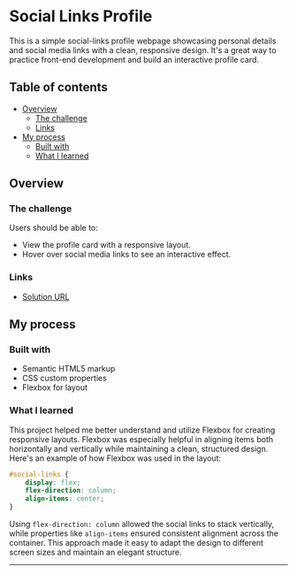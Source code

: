 # Social Links Profile

This is a simple social-links profile webpage showcasing personal details and social media links with a clean, responsive design. It's a great way to practice front-end development and build an interactive profile card.

## Table of contents

- [Overview](#overview)
  - [The challenge](#the-challenge)
  - [Links](#links)
- [My process](#my-process)
  - [Built with](#built-with)
  - [What I learned](#what-i-learned)

## Overview

### The challenge

Users should be able to:

- View the profile card with a responsive layout.
- Hover over social media links to see an interactive effect.

### Links

- [Solution URL](https://github.com/dhokabhoomi/social-links-profile)
## My process

### Built with

- Semantic HTML5 markup
- CSS custom properties
- Flexbox for layout

### What I learned

This project helped me better understand and utilize Flexbox for creating responsive layouts. Flexbox was especially helpful in aligning items both horizontally and vertically while maintaining a clean, structured design. Here's an example of how Flexbox was used in the layout:  

```css
#social-links {
    display: flex;
    flex-direction: column;
    align-items: center;
}
```  

Using `flex-direction: column` allowed the social links to stack vertically, while properties like `align-items` ensured consistent alignment across the container. This approach made it easy to adapt the design to different screen sizes and maintain an elegant structure.  

--- 
